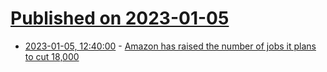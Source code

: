# [Published on 2023-01-05](index.md)

* [2023-01-05, 12:40:00](https://news.ycombinator.com/item?id=34258889) - [Amazon has raised the number of jobs it plans to cut 18,000](https://www.ft.com/content/0371225d-3131-4937-8af2-03582ca5e44d)
